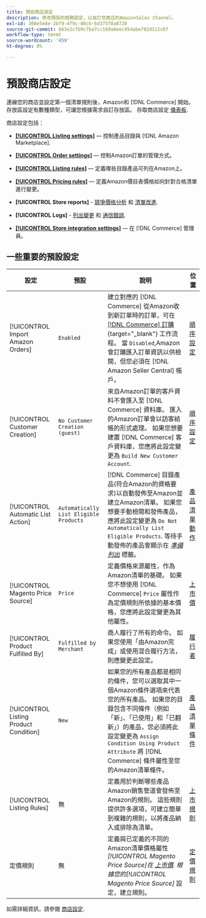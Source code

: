 ```yaml
---
title: 預設商店設定
description: 修改預設的商務設定，以自訂您商店的AmazonSales Channel。
exl-id: 368e5e8e-2bf9-4f9c-86c6-6d375f8a8720
source-git-commit: b63e2cfb9c7ba7cc169a6eec954abe782d112c6f
workflow-type: tm+mt
source-wordcount: '459'
ht-degree: 0%

---
```


# 預設商店設定

連線您的商店並設定第一個清單規則後，Amazon和 [!DNL Commerce] 開始。 存放區設定有數種類型，可讓您根據需求自訂存放區。 存取商店設定 [儀表板](./amazon-store-dashboard.md).

商店設定包括：

- [**[!UICONTROL Listing settings]**](./listing-settings.md)  — 控制產品目錄與 [!DNL Amazon Marketplace].

- [**[!UICONTROL Order settings]**](./order-settings.md)  — 控制Amazon訂單的管理方式。

- [**[!UICONTROL Listing rules]**](./listing-rules.md)  — 定義哪些目錄產品可列在Amazon上。

- [**[!UICONTROL Pricing rules]**](./pricing-products.md)  — 定義Amazon價目表價格如何針對合格清單進行變更。

- **[!UICONTROL Store reports]** - [競爭價格分析](./competitive-price-analysis.md) 和 [清單改進](./listing-improvements.md).

- **[!UICONTROL Logs]** - [列出變更](./listing-changes-log.md) 和 [通信錯誤](./communication-errors-log.md).

- [**[!UICONTROL Store integration settings]**](./store-integration-settings.md)  — 在 [!DNL Commerce] 管理員。

## 一些重要的預設設定

| 設定 | 預設 | 說明 | 位置 |
|--- |--- |--- |--- |
| [!UICONTROL Import Amazon Orders] | `Enabled` | 建立對應的 [!DNL Commerce] 從Amazon收到新訂單時的訂單，可在 [[!DNL Commerce] 訂購](https://docs.magento.com/user-guide/sales/orders.html){target="_blank"} 工作流程。 當 `Disabled`,Amazon會訂購匯入訂單資訊以供檢閱，但您必須在 [!DNL Amazon Seller Central] 帳戶。 | [順序設定](./order-settings.md) |
| [!UICONTROL Customer Creation] | `No Customer Creation (guest)` | 來自Amazon訂單的客戶資料不會匯入至 [!DNL Commerce] 資料庫。 匯入的Amazon訂單會以訪客結帳的形式處理。 如果您想要建置 [!DNL Commerce] 客戶資料庫，您應將此設定變更為 `Build New Customer Account`. | [順序設定](./order-settings.md) |
| [!UICONTROL Automatic List Action] | `Automatically List Eligible Products` | [!DNL Commerce] 目錄產品(符合Amazon的資格要求)以自動發佈至Amazon並建立Amazon清單。 如果您想要手動檢閱和發佈產品，應將此設定變更為 `Do Not Automatically List Eligible Products`. 等待手動發佈的產品會顯示在 [_準備列出_](./ready-to-list.md) 標籤。 | [產品清單動作](./product-listing-actions.md) |
| [!UICONTROL Magento Price Source] | `Price` | 定義價格來源屬性，作為Amazon清單的基礎。 如果您不想使用 [!DNL Commerce] `Price` 屬性作為定價規則所依據的基本價格，您應將此設定變更為其他屬性。 | [上市價](./listing-price.md) |
| [!UICONTROL Product Fulfilled By] | `Fulfilled by Merchant` | 商人履行了所有的命令。 如果您使用「由Amazon完成」或使用混合履行方法，則應變更此設定。 | [履行者](./listing-price.md) |
| [!UICONTROL Listing Product Condition] | `New` | 如果您的所有產品都是相同的條件，您可以選取其中一個Amazon條件選項來代表您的所有產品。 如果您的目錄包含不同條件（例如「新」、「已使用」和「已翻新」）的產品，您必須將此設定變更為 `Assign Condition Using Product Attribute` 將 [!DNL Commerce] 條件屬性至您的Amazon清單條件。 | [產品清單條件](./product-listing-condition.md) |
| [!UICONTROL Listing Rules] | 無 | 定義用於判斷哪些產品Amazon銷售管道會發佈至Amazon的規則。 這些規則提供許多選項，可建立簡單到複雜的規則，以將產品納入或排除為清單。 | [上市規則](./listing-rules.md) |
| 定價規則 | 無 | 定義與已定義的不同的Amazon清單價格屬性 _[!UICONTROL Magento Price Source]_在 [上市價](./listing-price.md). 根據您的_[!UICONTROL Magento Price Source]_ 設定，建立規則。 | [定價規則](./pricing-products.md) |

如需詳細資訊，請參閱 [商店設定](./ob-store-review.md).
